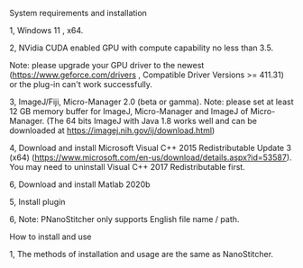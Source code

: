 System requirements and installation

1, Windows 11 , x64.

2, NVidia CUDA enabled GPU with compute capability no less than 3.5.

Note: please upgrade your GPU driver to the newest (https://www.geforce.com/drivers , Compatible Driver Versions >= 411.31) or the plug-in can't work successfully.

3, ImageJ/Fiji, Micro-Manager 2.0 (beta or gamma). Note: please set at least 12 GB memory buffer for ImageJ, Micro-Manager and ImageJ of Micro-Manager. (The 64 bits ImageJ with Java 1.8 works well and can be downloaded at https://imagej.nih.gov/ij/download.html)

4, Download and install Microsoft Visual C++ 2015 Redistributable Update 3 (x64) (https://www.microsoft.com/en-us/download/details.aspx?id=53587). You may need to uninstall Visual C++ 2017 Redistributable first.

6, Download and install Matlab 2020b

5, Install plugin

6, Note: PNanoStitcher only supports English file name / path.


How to install and use

1, The methods of installation and usage are the same as NanoStitcher.
